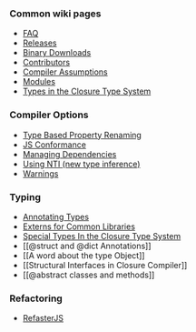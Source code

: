 ### Common wiki pages

* [FAQ](https://github.com/google/closure-compiler/wiki/FAQ)
* [Releases](https://github.com/google/closure-compiler/wiki/Releases)
* [Binary Downloads](https://github.com/google/closure-compiler/wiki/Binary-Downloads)
* [Contributors](https://github.com/google/closure-compiler/wiki/Contributors)
* [Compiler Assumptions](https://github.com/google/closure-compiler/wiki/Compiler-Assumptions)
* [Modules](https://github.com/google/closure-compiler/wiki/JS-Modules)
* [Types in the Closure Type System](https://github.com/google/closure-compiler/wiki/Types-in-the-Closure-Type-System)

### Compiler Options

* [Type Based Property Renaming](https://github.com/google/closure-compiler/wiki/Type-Based-Property-Renaming)
* [JS Conformance](https://github.com/google/closure-compiler/wiki/JS-Conformance-Framework)
* [Managing Dependencies](https://github.com/google/closure-compiler/wiki/Managing-Dependencies)
* [Using NTI (new type inference)](https://github.com/google/closure-compiler/wiki/Using-NTI-(new-type-inference))
* [Warnings](https://github.com/google/closure-compiler/wiki/Warnings)

### Typing

* [Annotating Types](https://github.com/google/closure-compiler/wiki/Annotating-Types)
* [Externs for Common Libraries](https://github.com/google/closure-compiler/wiki/Externs-For-Common-Libraries)
* [Special Types In the Closure Type System](https://github.com/google/closure-compiler/wiki/Special-types-in-the-Closure-Type-System)
* [[@struct and @dict Annotations]]
* [[A word about the type Object]]
* [[Structural Interfaces in Closure Compiler]]
* [[@abstract classes and methods]]

### Refactoring

* [RefasterJS](https://github.com/google/closure-compiler/wiki/RefasterJS)

